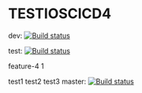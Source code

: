 # TESTIOSCICD4
dev: [![Build status](https://build.appcenter.ms/v0.1/apps/19770835-d95a-4fb0-b997-d332711e33f9/branches/dev/badge)](https://appcenter.ms)

test: [![Build status](https://build.appcenter.ms/v0.1/apps/19770835-d95a-4fb0-b997-d332711e33f9/branches/test/badge)](https://appcenter.ms)


feature-4
1

test1
test2
test3
master: [![Build status](https://build.appcenter.ms/v0.1/apps/19770835-d95a-4fb0-b997-d332711e33f9/branches/master/badge)](https://appcenter.ms)


